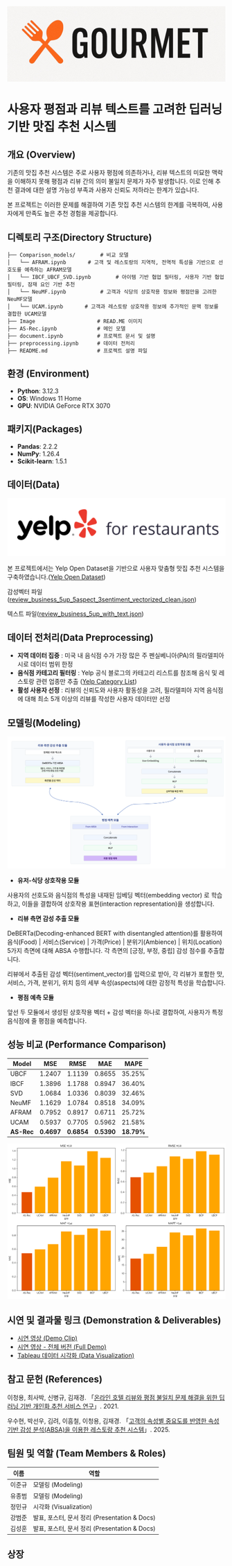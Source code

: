 ![alt text](Image/image-3.png)
# 사용자 평점과 리뷰 텍스트를 고려한 딥러닝 기반 맛집 추천 시스템

##  개요 (Overview)

기존의 맛집 추천 시스템은 주로 사용자 평점에 의존하거나, 리뷰 텍스트의 미묘한 맥락을 이해하지  못해 평점과 리뷰 간의 의미 불일치 문제가 자주 발생합니다. 이로 인해 추천 결과에 대한 설명 가능성 부족과 사용자 신뢰도 저하라는 한계가 있습니다.

본 프로젝트는 이러한 문제를 해결하여 기존 맛집 추천 시스템의 한계를 극복하여, 사용자에게 만족도 높은 추천 경험을 제공합니다.

## 디렉토리 구조(Directory Structure)

```
├── Comparison_models/        # 비교 모델
│   └── AFRAM.ipynb       # 고객 및 레스토랑의 지역적, 전역적 특성을 기반으로 선호도를 예측하는 AFRAM모델
│   └── IBCF_UBCF_SVD.ipynb        # 아이템 기반 협업 필터링, 사용자 기반 협업 필터링, 잠재 요인 기반 추천
│   └── NeuMF.ipynb           # 고객과 식당의 상호작용 정보와 평점만을 고려한 NeuMF모델
│   └── UCAM.ipynb       # 고객과 레스토랑 상호작용 정보에 추가적인 문맥 정보를 결합한 UCAM모델
├── Image                    # READ.ME 이미지
├── AS-Rec.ipynb             # 메인 모델
├── document.ipynb           # 프로젝트 문서 및 설명
├── preprocessing.ipynb      # 데이터 전처리
├── README.md                # 프로젝트 설명 파일
```

## 환경 (Environment)

- **Python**: 3.12.3
- **OS**: Windows 11 Home
- **GPU**: NVIDIA GeForce RTX 3070

## 패키지(Packages)

- **Pandas**: 2.2.2
- **NumPy**: 1.26.4
- **Scikit-learn**: 1.5.1

##  데이터(Data)
![alt text](Image/image.png)

본 프로젝트에서는 Yelp Open Dataset을 기반으로 사용자 맞춤형 맛집 추천 시스템을 구축하였습니다.([Yelp Open Dataset](https://business.yelp.com/data/resources/open-dataset/))

감성벡터 파일([review_business_5up_5aspect_3sentiment_vectorized_clean.json](https://drive.google.com/file/d/1Ohn2lja08GJXLNFl-gD8QFiAiG3V13Y5/view?usp=sharing))

텍스트 파일([review_business_5up_with_text.json](https://drive.google.com/file/d/1wFgSLP564VK5XRCUr1n_8UTGW1vdhfPL/view?usp=sharing))

## 데이터 전처리(Data Preprocessing)
- **지역 데이터 집중** : 미국 내 음식점 수가 가장 많은 주 펜실베니아(PA)의 필라델피아 시로 데이터 범위 한정
- **음식점 카테고리 필터링** : Yelp 공식 블로그의 카테고리 리스트를 참조해 음식 및 레스토랑 관련 업종만 추출 ([Yelp Category List](https://blog.yelp.com/businesses/yelp_category_list/))
- **활성 사용자 선정** : 리뷰의 신뢰도와 사용자 활동성을 고려, 필라델피아 지역 음식점에 대해 최소 5개 이상의 리뷰를 작성한 사용자 데이터만 선정


## 모델링(Modeling)
![alt text](Image/image-1.png)

- **유저-식당 상호작용 모듈**

사용자의 선호도와 음식점의 특성을 내재된 임베딩 벡터(embedding vector) 로 학습하고, 이들을 결합하여 상호작용 표현(interaction representation)을 생성합니다.
- **리뷰 측면 감성 추출 모듈**

DeBERTa(Decoding-enhanced BERT with disentangled attention)를 활용하여
음식(Food) | 서비스(Service) | 가격(Price) | 분위기(Ambience) | 위치(Location)
5가지 측면에 대해 ABSA 수행합니다. 각 측면의 [긍정, 부정, 중립] 감성 점수를 추출합니다.

리뷰에서 추출된 감성 벡터(sentiment_vector)를 입력으로 받아, 각 리뷰가 포함한 맛, 서비스, 가격, 분위기, 위치 등의 세부 속성(aspects)에 대한 감정적 특성을 학습합니다.
- **평점 예측 모듈**

앞선 두 모듈에서 생성된 상호작용 벡터 + 감성 벡터을 하나로 결합하여, 사용자가 특정 음식점에 줄 평점을 예측합니다.

## 성능 비교 (Performance Comparison)

| Model  | MSE    | RMSE   | MAE    | MAPE    |
|--------|--------|--------|--------|---------|
| UBCF   | 1.2407 | 1.1139 | 0.8655 | 35.25%  |
| IBCF   | 1.3896 | 1.1788 | 0.8947 | 36.40%  |
| SVD    | 1.0684 | 1.0336 | 0.8039 | 32.46%  |
| NeuMF  | 1.1629 | 1.0784 | 0.8518 | 34.09%  |
| AFRAM  | 0.7952 | 0.8917 | 0.6711 | 25.72%  |
| UCAM   | 0.5937 | 0.7705 | 0.5962 | 21.58%  |
| **AS-Rec** | **0.4697** | **0.6854** | **0.5390** | **18.79%** |

![alt text](Image/image-2.png)

## 시연 및 결과물 링크 (Demonstration & Deliverables)
- [시연 영상 (Demo Clip)](https://www.youtube.com/watch?v=k6dM_pyctHE)  
- [시연 영상 - 전체 버전 (Full Demo)](https://youtu.be/f6Klq3RecqE?si=fKODbVXt5TZdwKnv)  
- [Tableau 데이터 시각화 (Data Visualization)](https://public.tableau.com/app/profile/mingyu.jeong5084/viz/Gourmet/79_Gourmet?publish=yes)

## 참고 문헌 (References)

이청용, 최사박, 신병규, 김재경. 「[온라인 호텔 리뷰와 평점 불일치 문제 해결을 위한 딥러닝 기반 개인화 추천 서비스 연구](https://www.koreascience.kr/article/JAKO202113157683309.page)」. 2021. 

우수현, 박선우, 김려, 이흠철, 이청용, 김재경. 「[고객의 속성별 중요도를 반영한 속성 기반 감성 분석(ABSA)을 이용한 레스토랑 추천 시스템](https://doi.org/10.13088/jiis.2025.31.1.045)」. 2025.

## 팀원 및 역할 (Team Members & Roles)

| 이름     | 역할                         |
|----------|------------------------------|
| 이준규   | 모델링 (Modeling)            |
| 유종범   | 모델링 (Modeling)            |
| 정민규   | 시각화 (Visualization)       |
| 강범준   | 발표, 포스터, 문서 정리 (Presentation & Docs) |
| 김성훈   | 발표, 포스터, 문서 정리 (Presentation & Docs) |

## 상장
